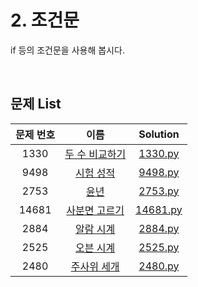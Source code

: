 # 2. 조건문
if 등의 조건문을 사용해 봅시다.

<br>

## 문제 List
|문제 번호|이름|Solution|
|:---:|:---:|:---:|
|1330|[두 수 비교하기](https://www.acmicpc.net/problem/2557)|[1330.py](https://github.com/tjswodud/BOJ-with-python/blob/master/level%201/1330.py)|
|9498|[시험 성적](https://www.acmicpc.net/problem/10718)|[9498.py](https://github.com/tjswodud/BOJ-with-python/blob/master/level%201/9498.py)|
|2753|[윤년](https://www.acmicpc.net/problem/10171)|[2753.py](https://github.com/tjswodud/BOJ-with-python/blob/master/level%201/2753.py)|
|14681|[사분면 고르기](https://www.acmicpc.net/problem/10172)|[14681.py](https://github.com/tjswodud/BOJ-with-python/blob/master/level%201/14681.py)|
|2884|[알람 시계](https://www.acmicpc.net/problem/1000)|[2884.py](https://github.com/tjswodud/BOJ-with-python/blob/master/level%201/2884.py)|
|2525|[오븐 시계](https://www.acmicpc.net/problem/1001)|[2525.py](https://github.com/tjswodud/BOJ-with-python/blob/master/level%201/2525.py)|
|2480|[주사위 세개](https://www.acmicpc.net/problem/10998)|[2480.py](https://github.com/tjswodud/BOJ-with-python/blob/master/level%201/2480.py)|
